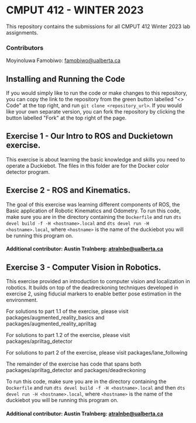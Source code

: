 # CMPUT 412 - WINTER 2023
This repository contains the submissions for all CMPUT 412 Winter 2023 lab assignments.
### Contributors
Moyinoluwa Famobiwo: famobiwo@ualberta.ca

## Installing and Running the Code
If you would simply like to run the code or make changes to this repository, you can copy the link to the repository from the green button labelled "<> Code" at the top right, and run `git clone <repository_url>`.
If you would like your own separate version, you can fork the repository by clicking the button labelled "Fork" at the top right of the page.

## Exercise 1 - Our Intro to ROS and Duckietown exercise. 
This exercise is about learning the basic knowledge and skills you need to operate a Duckiebot.
The files in this folder are for the Docker color detector program.

## Exercise 2 - ROS and Kinematics.
The goal of this exercise was learning different components of ROS, the Basic application of
Robotic Kinematics and Odometry.
To run this code, make sure you are in the directory containing the `Dockerfile` and run `dts devel build -f -H <hostname>.local` and `dts devel run -H <hostname>.local`, where `<hostname>` is the name of the duckiebot you will be running this program on.
#### Additional contributor: Austin Tralnberg: atralnbe@ualberta.ca

## Exercise 3 - Computer Vision in Robotics.
This exercise provided an introduction to computer vision and localization in robotics. It builds on top of the deadreckoning techniques developed in exercise 2, using fiducial markers to enable better pose estimation in the environment.

For solutions to part 1.1 of the exercise, please visit packages/augmented_reality_basics and packages/augmented_reality_apriltag

For solutions to part 1.2 of the exercise, please visit packages/apriltag_detector

For solutions to part 2 of the exercise, please visit packages/lane_following

The remainder of the exercise has code that spans both packages/apriltag_detector and packages/deadreckoning

To run this code, make sure you are in the directory containing the `Dockerfile` and run `dts devel build -f -H <hostname>.local` and then `dts devel run -H <hostname>.local`, where `<hostname>` is the name of the duckiebot you will be running this program on.
#### Additional contributor: Austin Tralnberg: atralnbe@ualberta.ca
